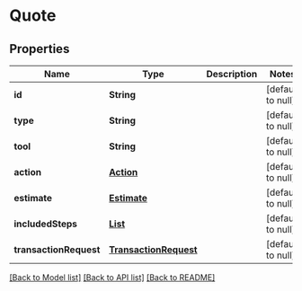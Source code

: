 # Quote
## Properties

| Name | Type | Description | Notes |
|------------ | ------------- | ------------- | -------------|
| **id** | **String** |  | [default to null] |
| **type** | **String** |  | [default to null] |
| **tool** | **String** |  | [default to null] |
| **action** | [**Action**](Action.md) |  | [default to null] |
| **estimate** | [**Estimate**](Estimate.md) |  | [default to null] |
| **includedSteps** | [**List**](Step.md) |  | [default to null] |
| **transactionRequest** | [**TransactionRequest**](TransactionRequest.md) |  | [default to null] |

[[Back to Model list]](../README.md#documentation-for-models) [[Back to API list]](../README.md#documentation-for-api-endpoints) [[Back to README]](../README.md)

